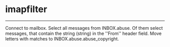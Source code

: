 # imapfilter
-------------------
Connect to mailbox. Select all messages from INBOX.abuse. Of them select messages, that contain the string (string) in the ''From'' header field. Move letters with matches to INBOX.abuse.abuse_copyright.
